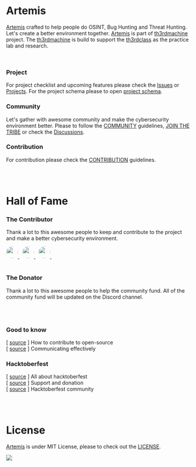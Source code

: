 # Artemis
[Artemis](https://github.com/th3rdctrl/artemis/) crafted to help people do OSINT, Bug Hunting and Threat Hunting. Let's create a better environment together. [Artemis](https://github.com/th3rdctrl/artemis/) is part of [th3rdmachine]() project. The [th3rdmachine]() is build to support the [th3rdclass]() as the practice lab and research.

<br>

### Project
For project checklist and upcoming features please check the [Issues](https://github.com/th3rdctrl/artemis/issues) or [Projects](https://github.com/users/th3rdctrl/projects/2). For the project schema please to open [project schema](https://www.figma.com/file/9FsZrTAcMWivvh7jywqucz/artemis-schema?node-id=0%3A1).

### Community
Let's gather with awesome community and make the cybersecurity environment better. Please to follow the [COMMUNITY]() guidelines, [JOIN THE TRIBE](https://discord.gg/pqR37nCGgr) or check the [Discussions](https://github.com/th3rdctrl/artemis/discussions).

### Contribution
For contribution please check the [CONTRIBUTION](https://github.com/th3rdctrl/artemis/blob/production/CONTRIBUTION.md) guidelines.

<br>

<br>

# Hall of Fame
### The Contributor
Thank a lot to this awesome people to keep and contribute to the project and make a better cybersecurity environment.

<div>
<a href="https://github.com/th3rdctrl">
<img src="https://avatars.githubusercontent.com/u/92368496?s=64&v=4" height=32 style="border-radius: 128px;">
</a>
&nbsp;
<a href="https://github.com/Ananthavijay">
<img src="https://avatars.githubusercontent.com/u/35162705?s=64&v=4" height=32 style="border-radius: 128px;">
</a>
&nbsp;
<a href="https://github.com/solidevil14">
<img src="https://avatars.githubusercontent.com/u/63005199?s=64&v=4" height=32 style="border-radius: 128px;">
</a>
&nbsp;
</div>

<br>

### The Donator
Thank a lot to this awesome people to help the community fund. All of the community fund will be updated on the Discord channel.

<br>

<br>

### Good to know
[ [source](https://opensource.guide/how-to-contribute) ] How to contribute to open-source <br>
[ [source](https://opensource.guide/how-to-contribute/#communicating-effectively) ] Communicating effectively <br>

### Hacktoberfest
[ [source](https://hacktoberfest.com/about/) ] All about hacktoberfest <br>
[ [source](https://hacktoberfest.com/dnate/) ] Support and donation <br>
[ [source](https://discord.gg/hacktoberfest) ] Hacktoberfest community <br>

<br>

<br>

# License
[Artemis](https://github.com/th3rdctrl/artemis/) is under MIT License, please to check out the [LICENSE](https://github.com/th3rdctrl/artemis/blob/development/LICENSE).

![](https://cdn.jsdelivr.net/gh/th3rdctrl/CDN/img/artemis-license.png)
